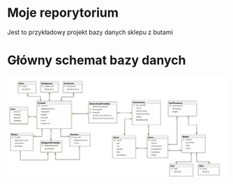 # Moje reporytorium
Jest to przykładowy projekt bazy danych sklepu z butami

# Główny schemat bazy danych
![Example Image](schematbazydanych.JPG)
